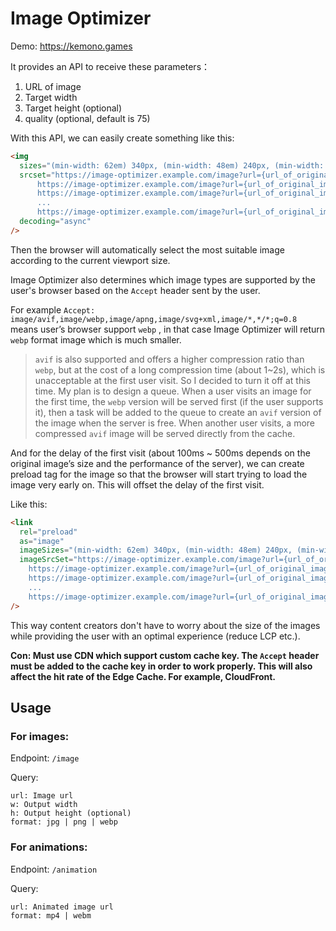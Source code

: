 # Image Optimizer

Demo: https://kemono.games

It provides an API to receive these parameters：

1. URL of image
2. Target width
3. Target height (optional)
4. quality (optional, default is 75)

With this API, we can easily create something like this:

```html
<img
  sizes="(min-width: 62em) 340px, (min-width: 48em) 240px, (min-width: 30em) 720px, 720px"
  srcset="https://image-optimizer.example.com/image?url={url_of_original_image}&w=16&q=75 16w,
      https://image-optimizer.example.com/image?url={url_of_original_image}&w=32&q=75 32w,
      https://image-optimizer.example.com/image?url={url_of_original_image}&w=48&q=75 48w,
      ...
      https://image-optimizer.example.com/image?url={url_of_original_image}&w=3840&q=75 3840w"
  decoding="async"
/>
```

Then the browser will automatically select the most suitable image according to the current viewport size.

Image Optimizer also determines which image types are supported by the user's browser based on the `Accept` header sent by the user.

For example `Accept: image/avif,image/webp,image/apng,image/svg+xml,image/*,*/*;q=0.8` means user’s browser support `webp` , in that case Image Optimizer will return `webp` format image which is much smaller.

> `avif` is also supported and offers a higher compression ratio than `webp`, but at the cost of a long compression time (about 1~2s), which is unacceptable at the first user visit. So I decided to turn it off at this time. My plan is to design a queue. When a user visits an image for the first time, the `webp` version will be served first (if the user supports it), then a task will be added to the queue to create an `avif` version of the image when the server is free.  When another user visits, a more compressed `avif` image will be served directly from the cache.
> 

And for the delay of the first visit (about 100ms ~ 500ms depends on the original image’s size and the performance of the server), we can create preload tag for the image so that the browser will start trying to load the image very early on. This will offset the delay of the first visit.

Like this:

```html
<link
  rel="preload"
  as="image"
  imageSizes="(min-width: 62em) 340px, (min-width: 48em) 240px, (min-width: 30em) 720px, 720px"
  imageSrcSet="https://image-optimizer.example.com/image?url={url_of_original_image}&w=16&q=75 16w,
    https://image-optimizer.example.com/image?url={url_of_original_image}&w=32&q=75 32w,
    https://image-optimizer.example.com/image?url={url_of_original_image}&w=48&q=75 48w,
    ...
    https://image-optimizer.example.com/image?url={url_of_original_image}&w=3840&q=75 3840w"
/>
```

This way content creators don't have to worry about the size of the images while providing the user with an optimal experience (reduce LCP etc.).

**Con: Must use CDN which support custom cache key. The `Accept` header must be added to the cache key in order to work properly. This will also affect the hit rate of the Edge Cache. For example, CloudFront.**

## Usage

### For images:

Endpoint: `/image`

Query:

```
url: Image url
w: Output width
h: Output height (optional)
format: jpg | png | webp
```

### For animations:

Endpoint: `/animation`

Query:

```
url: Animated image url
format: mp4 | webm
```
